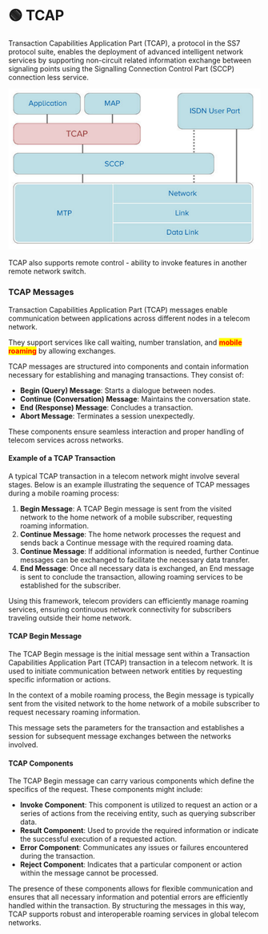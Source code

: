 # 🟢 TCAP

Transaction Capabilities Application Part (TCAP), a protocol in the SS7 protocol suite, enables the deployment of advanced intelligent network services by supporting non-circuit related information exchange between signaling points using the Signalling Connection Control Part (SCCP) connection less service.&#x20;

![](<../../.gitbook/assets/image (4).png>)

TCAP also supports remote control - ability to invoke features in another remote network switch.

### TCAP Messages

Transaction Capabilities Application Part (TCAP) messages enable communication between applications across different nodes in a telecom network.&#x20;

They support services like call waiting, number translation, and <mark style="color:red;">**mobile roaming**</mark> by allowing exchanges.

TCAP messages are structured into components and contain information necessary for establishing and managing transactions. They consist of:

* **Begin (Query) Message**: Starts a dialogue between nodes.
* **Continue (Conversation) Message**: Maintains the conversation state.
* **End (Response) Message**: Concludes a transaction.
* **Abort Message**: Terminates a session unexpectedly.

These components ensure seamless interaction and proper handling of telecom services across networks.

#### Example of a TCAP Transaction

A typical TCAP transaction in a telecom network might involve several stages. Below is an example illustrating the sequence of TCAP messages during a mobile roaming process:

1. **Begin Message**: A TCAP Begin message is sent from the visited network to the home network of a mobile subscriber, requesting roaming information.
2. **Continue Message**: The home network processes the request and sends back a Continue message with the required roaming data.
3. **Continue Message**: If additional information is needed, further Continue messages can be exchanged to facilitate the necessary data transfer.
4. **End Message**: Once all necessary data is exchanged, an End message is sent to conclude the transaction, allowing roaming services to be established for the subscriber.

Using this framework, telecom providers can efficiently manage roaming services, ensuring continuous network connectivity for subscribers traveling outside their home network.

#### TCAP Begin Message

The TCAP Begin message is the initial message sent within a Transaction Capabilities Application Part (TCAP) transaction in a telecom network. It is used to initiate communication between network entities by requesting specific information or actions.&#x20;

In the context of a mobile roaming process, the Begin message is typically sent from the visited network to the home network of a mobile subscriber to request necessary roaming information.&#x20;

This message sets the parameters for the transaction and establishes a session for subsequent message exchanges between the networks involved.

#### TCAP Components

The TCAP Begin message can carry various components which define the specifics of the request. These components might include:

* **Invoke Component**: This component is utilized to request an action or a series of actions from the receiving entity, such as querying subscriber data.
* **Result Component**: Used to provide the required information or indicate the successful execution of a requested action.
* **Error Component**: Communicates any issues or failures encountered during the transaction.
* **Reject Component**: Indicates that a particular component or action within the message cannot be processed.

The presence of these components allows for flexible communication and ensures that all necessary information and potential errors are efficiently handled within the transaction. By structuring the messages in this way, TCAP supports robust and interoperable roaming services in global telecom networks.
